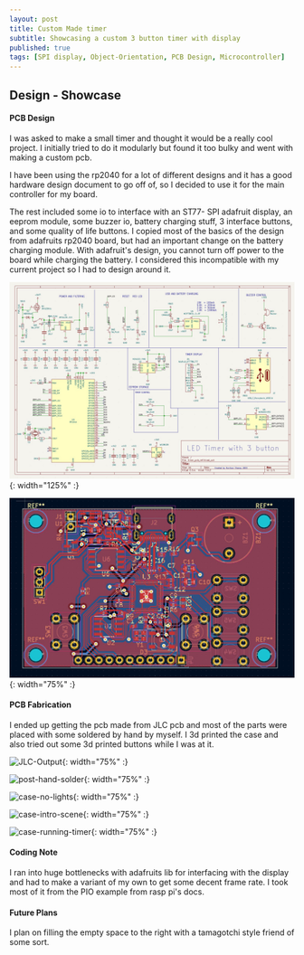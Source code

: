 ```yaml
---
layout: post
title: Custom Made timer
subtitle: Showcasing a custom 3 button timer with display
published: true
tags: [SPI display, Object-Orientation, PCB Design, Microcontroller]
---
```


## Design - Showcase


#### PCB Design 

I was asked to make a small timer and thought it would be a really cool project. I initially tried to do it modularly but found it too bulky and went with making a custom pcb. 

 I have been using the rp2040 for a lot of different designs and it has a good hardware design document to go off of, so I decided to use it for the main controller for my board. 
 
 The rest included some io to interface with an ST77- SPI adafruit display, an eeprom module, some buzzer io, battery charging stuff, 3 interface buttons, and some quality of life buttons. I copied most of the basics of the design from adafruits rp2040 board, but had an important change on the battery charging module. With adafruit's design, you cannot turn off power to the board while charging the battery. I considered this incompatible with my current project so I had to design around it.     



![schematic](https://github.com/hbchaney/Blog_pictures/blob/master/Marianne_timer/pcb_schem.png?raw=true){: width="125%" :}


![pcb-layout](https://github.com/hbchaney/Blog_pictures/blob/master/Marianne_timer/pcb_layout.png?raw=true){: width="75%" :}



#### PCB Fabrication 

I ended up getting the pcb made from JLC pcb and most of the parts were placed with some soldered by hand by myself. I 3d printed the case and also tried out some 3d printed buttons while I was at it. 


![JLC-Output](https://github.com/hbchaney/Blog_pictures/blob/master/Marianne_timer/IMG_7521_01.png?raw=true){: width="75%" :}


![post-hand-solder](https://github.com/hbchaney/Blog_pictures/blob/master/Marianne_timer/IMG_7537_01.png?raw=true){: width="75%" :}


![case-no-lights](https://github.com/hbchaney/Blog_pictures/blob/master/Marianne_timer/IMG_7362.png?raw=true){: width="75%" :}

![case-intro-scene](https://github.com/hbchaney/Blog_pictures/blob/master/Marianne_timer/IMG_7452.png?raw=true){: width="75%" :}

![case-running-timer](https://github.com/hbchaney/Blog_pictures/blob/master/Marianne_timer/IMG_7456.png?raw=true){: width="75%" :}


#### Coding Note

I ran into huge bottlenecks with adafruits lib for interfacing with the display and had to make a variant of my own to get some decent frame rate. I took most of it from the PIO example from rasp pi's docs. 


#### Future Plans 

I plan on filling the empty space to the right with a tamagotchi style friend of some sort. 

